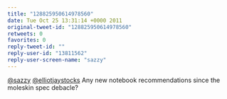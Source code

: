 ```yaml
---
title: "128825950614978560"
date: Tue Oct 25 13:31:14 +0000 2011
original-tweet-id: "128825950614978560"
retweets: 0
favorites: 0
reply-tweet-id: ""
reply-user-id: "13811562"
reply-user-screen-name: "sazzy"
---
```

<a href="https://twitter.com/sazzy">@sazzy</a> <a href="https://twitter.com/elliotjaystocks">@elliotjaystocks</a> Any new notebook recommendations since the moleskin spec debacle?
